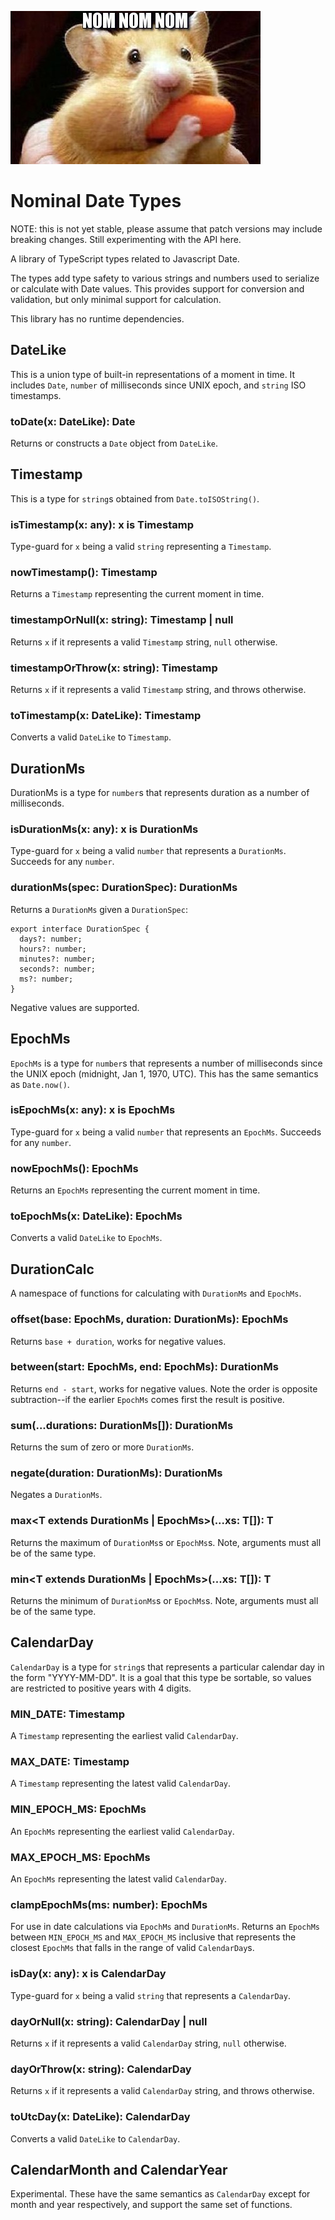 ![cute animal nomming on carrot](nomnomnom.jpg)

# Nominal Date Types

NOTE: this is not yet stable, please assume that patch versions may include breaking changes. Still experimenting with the API here.

A library of TypeScript types related to Javascript Date.

The types add type safety to various strings and numbers used to serialize or calculate with Date values.
This provides support for conversion and validation, but only minimal support for calculation.

This library has no runtime dependencies.

## DateLike

This is a union type of built-in representations of a moment in time.
It includes `Date`, `number` of milliseconds since UNIX epoch, and `string` ISO timestamps.

### toDate(x: DateLike): Date

Returns or constructs a `Date` object from `DateLike`.

## Timestamp

This is a type for `string`s obtained from `Date.toISOString()`.

### isTimestamp(x: any): x is Timestamp

Type-guard for `x` being a valid `string` representing a `Timestamp`.

### nowTimestamp(): Timestamp

Returns a `Timestamp` representing the current moment in time.

### timestampOrNull(x: string): Timestamp | null

Returns `x` if it represents a valid `Timestamp` string, `null` otherwise.

### timestampOrThrow(x: string): Timestamp

Returns `x` if it represents a valid `Timestamp` string, and throws otherwise.

### toTimestamp(x: DateLike): Timestamp

Converts a valid `DateLike` to `Timestamp`.

## DurationMs

DurationMs is a type for `number`s that represents duration as a number of milliseconds.

### isDurationMs(x: any): x is DurationMs

Type-guard for `x` being a valid `number` that represents a `DurationMs`.
Succeeds for any `number`.

### durationMs(spec: DurationSpec): DurationMs

Returns a `DurationMs` given a `DurationSpec`:

```
export interface DurationSpec {
  days?: number;
  hours?: number;
  minutes?: number;
  seconds?: number;
  ms?: number;
}
```

Negative values are supported.

## EpochMs

`EpochMs` is a type for `number`s that represents a number of milliseconds since the UNIX epoch (midnight, Jan 1, 1970, UTC).
This has the same semantics as `Date.now()`.

### isEpochMs(x: any): x is EpochMs

Type-guard for `x` being a valid `number` that represents an `EpochMs`.
Succeeds for any `number`.

### nowEpochMs(): EpochMs

Returns an `EpochMs` representing the current moment in time.

### toEpochMs(x: DateLike): EpochMs

Converts a valid `DateLike` to `EpochMs`.

## DurationCalc

A namespace of functions for calculating with `DurationMs` and `EpochMs`.

### offset(base: EpochMs, duration: DurationMs): EpochMs

Returns `base + duration`, works for negative values.

### between(start: EpochMs, end: EpochMs): DurationMs

Returns `end - start`, works for negative values.
Note the order is opposite subtraction--if the earlier `EpochMs` comes first the result is positive.

### sum(...durations: DurationMs[]): DurationMs

Returns the sum of zero or more `DurationMs`.

### negate(duration: DurationMs): DurationMs

Negates a `DurationMs`.

### max<T extends DurationMs | EpochMs>(...xs: T[]): T

Returns the maximum of `DurationMs`s or `EpochMs`s.
Note, arguments must all be of the same type.

### min<T extends DurationMs | EpochMs>(...xs: T[]): T

Returns the minimum of `DurationMs`s or `EpochMs`s.
Note, arguments must all be of the same type.

## CalendarDay

`CalendarDay` is a type for `string`s that represents a particular calendar day in the form "YYYY-MM-DD".
It is a goal that this type be sortable, so values are restricted to positive years with 4 digits.

### MIN_DATE: Timestamp

A `Timestamp` representing the earliest valid `CalendarDay`.

### MAX_DATE: Timestamp

A `Timestamp` representing the latest valid `CalendarDay`.

### MIN_EPOCH_MS: EpochMs

An `EpochMs` representing the earliest valid `CalendarDay`.

### MAX_EPOCH_MS: EpochMs

An `EpochMs` representing the latest valid `CalendarDay`.

### clampEpochMs(ms: number): EpochMs

For use in date calculations via `EpochMs` and `DurationMs`.
Returns an `EpochMs` between `MIN_EPOCH_MS` and `MAX_EPOCH_MS` inclusive that represents the closest `EpochMs` that falls in the range of valid `CalendarDay`s.

### isDay(x: any): x is CalendarDay

Type-guard for `x` being a valid `string` that represents a `CalendarDay`.

### dayOrNull(x: string): CalendarDay | null

Returns `x` if it represents a valid `CalendarDay` string, `null` otherwise.

### dayOrThrow(x: string): CalendarDay

Returns `x` if it represents a valid `CalendarDay` string, and throws otherwise.

### toUtcDay(x: DateLike): CalendarDay

Converts a valid `DateLike` to `CalendarDay`.

## CalendarMonth and CalendarYear

Experimental.
These have the same semantics as `CalendarDay` except for month and year respectively, and support the same set of functions.
